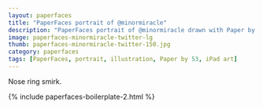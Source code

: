 ```yaml
---
layout: paperfaces
title: "PaperFaces portrait of @minormiracle"
description: "PaperFaces portrait of @minormiracle drawn with Paper by 53 on an iPad."
image: paperfaces-minormiracle-twitter-lg
thumb: paperfaces-minormiracle-twitter-150.jpg
category: paperfaces
tags: [PaperFaces, portrait, illustration, Paper by 53, iPad art]
---
```


Nose ring smirk.

{% include paperfaces-boilerplate-2.html %}